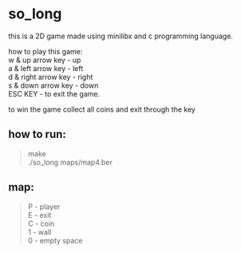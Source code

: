# so_long

this is a 2D game made using minilibx and c programming language.

how to play this game: \
w & up arrow key - up \
a & left arrow key - left \
d & right arrow key - right \
s & down arrow key - down \
ESC KEY - to exit the game. 

to win the game collect all coins and exit through the key

## how to run:
> make \
> ./so_long maps/map4.ber

## map:

> P - player \
> E - exit  \
> C - coin  \
> 1 - wall  \
> 0 - empty space
